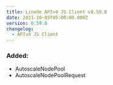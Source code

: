 ```yaml
---
title: Linode APIv4 JS Client v0.59.0
date: 2021-10-05T05:00:00.000Z
version: 0.59.0
changelog:
  - APIv4 JS Client
---
```


### Added:
- AutoscaleNodePool
- AutoscaleNodePoolRequest

